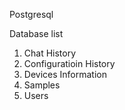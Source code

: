 Postgresql

Database list
1. Chat History 
2. Configuratioin History
3. Devices Information
4. Samples
5. Users